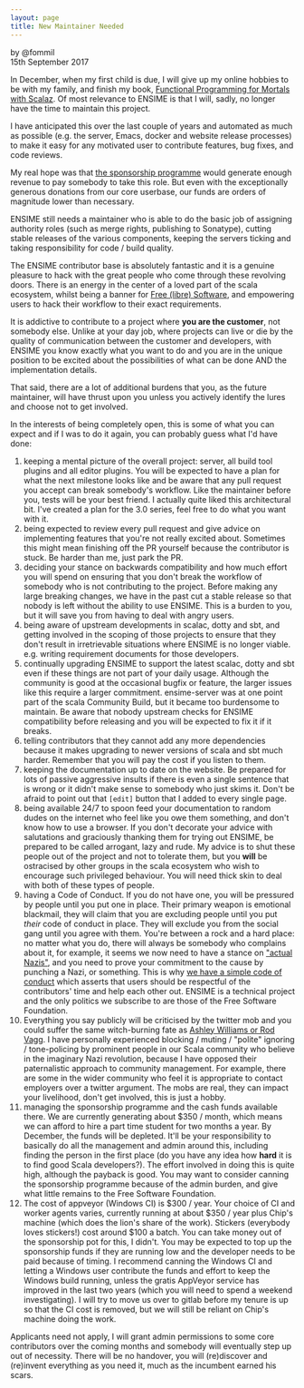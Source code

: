 ```yaml
---
layout: page
title: New Maintainer Needed
---
```


by @fommil  
15th September 2017

In December, when my first child is due, I will give up my online
hobbies to be with my family, and finish my book, [Functional
Programming for Mortals with Scalaz](https://leanpub.com/fpmortals).
Of most relevance to ENSIME is that I will, sadly, no longer have the
time to maintain this project.

I have anticipated this over the last couple of years and automated as
much as possible (e.g. the server, Emacs, docker and website release
processes) to make it easy for any motivated user to contribute
features, bug fixes, and code reviews.

My real hope was that [the sponsorship programme](/sponsor) would
generate enough revenue to pay somebody to take this role. But even
with the exceptionally generous donations from our core userbase, our
funds are orders of magnitude lower than necessary.

ENSIME still needs a maintainer who is able to do the basic job of
assigning authority roles (such as merge rights, publishing to
Sonatype), cutting stable releases of the various components, keeping
the servers ticking and taking responsibility for code / build
quality.

The ENSIME contributor base is absolutely fantastic and it is a
genuine pleasure to hack with the great people who come through these
revolving doors. There is an energy in the center of a loved part of
the scala ecosystem, whilst being a banner for [Free (libre)
Software](https://www.gnu.org/philosophy/floss-and-foss.en.html), and
empowering users to hack their workflow to their exact requirements.

It is addictive to contribute to a project where **you are the
customer**, not somebody else. Unlike at your day job, where projects
can live or die by the quality of communication between the customer
and developers, with ENSIME you know exactly what you want to do and
you are in the unique position to be excited about the possibilities
of what can be done AND the implementation details.

That said, there are a lot of additional burdens that you, as the
future maintainer, will have thrust upon you unless you actively
identify the lures and choose not to get involved.

In the interests of being completely open, this is some of what you
can expect and if I was to do it again, you can probably guess what
I'd have done:

1. keeping a mental picture of the overall project: server, all build
   tool plugins and all editor plugins. You will be expected to have a
   plan for what the next milestone looks like and be aware that any
   pull request you accept can break somebody's workflow. Like the
   maintainer before you, tests will be your best friend. I actually
   quite liked this architectural bit. I've created a plan for the 3.0
   series, feel free to do what you want with it.
1. being expected to review every pull request and give advice on
   implementing features that you're not really excited about.
   Sometimes this might mean finishing off the PR yourself because the
   contributor is stuck. Be harder than me, just park the PR.
1. deciding your stance on backwards compatibility and how much effort
   you will spend on ensuring that you don't break the workflow of
   somebody who is not contributing to the project. Before making any
   large breaking changes, we have in the past cut a stable release so
   that nobody is left without the ability to use ENSIME. This is a
   burden to you, but it will save you from having to deal with angry
   users.
1. being aware of upstream developments in scalac, dotty and sbt, and
   getting involved in the scoping of those projects to ensure that
   they don't result in irretrievable situations where ENSIME is no
   longer viable. e.g. writing requirement documents for those
   developers.
1. continually upgrading ENSIME to support the latest scalac, dotty
   and sbt even if these things are not part of your daily usage.
   Although the community is good at the occasional bugfix or feature,
   the larger issues like this require a larger commitment.
   ensime-server was at one point part of the scala Community Build,
   but it became too burdensome to maintain. Be aware that nobody
   upstream checks for ENSIME compatibility before releasing and you
   will be expected to fix it if it breaks.
1. telling contributors that they cannot add any more dependencies
   because it makes upgrading to newer versions of scala and sbt much
   harder. Remember that you will pay the cost if you listen to them.
1. keeping the documentation up to date on the website. Be prepared
   for lots of passive aggressive insults if there is even a single
   sentence that is wrong or it didn't make sense to somebody who just
   skims it. Don't be afraid to point out that `[edit]` button that I
   added to every single page.
1. being available 24/7 to spoon feed your documentation to random
   dudes on the internet who feel like you owe them something, and
   don't know how to use a browser. If you don't decorate your advice
   with salutations and graciously thanking them for trying out
   ENSIME, be prepared to be called arrogant, lazy and rude. My advice
   is to shut these people out of the project and not to tolerate
   them, but you **will** be ostracised by other groups in the scala
   ecosystem who wish to encourage such privileged behaviour. You will
   need thick skin to deal with both of these types of people.
1. having a Code of Conduct. If you do not have one, you will be
   pressured by people until you put one in place. Their primary
   weapon is emotional blackmail, they will claim that you are
   excluding people until you put *their* code of conduct in place.
   They will exclude you from the social gang until you agree with
   them. You're between a rock and a hard place: no matter what you
   do, there will always be somebody who complains about it, for
   example, it seems we now need to have a stance on ["actual
   Nazis"](https://github.com/typelevel/general/issues/74), and you
   need to prove your commitment to the cause by punching a Nazi, or
   something. This is why [we have a simple code of conduct](/conduct)
   which asserts that users should be respectful of the contributors'
   time and help each other out. ENSIME is a technical project and the
   only politics we subscribe to are those of the Free Software
   Foundation.
1. Everything you say publicly will be criticised by the twitter mob
   and you could suffer the same witch-burning fate as [Ashley
   Williams or Rod
   Vagg](https://theoutline.com/post/2206/the-node-js-code-of-conduct-diversity-tech).
   I have personally experienced blocking / muting / "polite" ignoring
   / tone-policing by prominent people in our Scala community who
   believe in the imaginary Nazi revolution, because I have opposed
   their paternalistic approach to community management. For example,
   there are some in the wider community who feel it is appropriate to
   contact employers over a twitter argument. The mobs are real, they
   can impact your livelihood, don't get involved, this is just a
   hobby.
1. managing the sponsorship programme and the cash funds available
   there. We are currently generating about $350 / month, which means
   we can afford to hire a part time student for two months a year. By
   December, the funds will be depleted. It'll be your responsibility
   to basically do all the management and admin around this, including
   finding the person in the first place (do you have any idea how
   **hard** it is to find good Scala developers?). The effort involved
   in doing this is quite high, although the payback is good. You may
   want to consider canning the sponsorship programme because of the
   admin burden, and give what little remains to the Free Software
   Foundation.
1. The cost of appveyor (Windows CI) is $300 / year. Your choice of CI
   and worker agents varies, currently running at about $350 / year
   plus Chip's machine (which does the lion's share of the work).
   Stickers (everybody loves stickers!) cost around $100 a batch. You
   can take money out of the sponsorship pot for this, I didn't. You
   may be expected to top up the sponsorship funds if they are running
   low and the developer needs to be paid because of timing. I
   recommend canning the Windows CI and letting a Windows user
   contribute the funds and effort to keep the Windows build running,
   unless the gratis AppVeyor service has improved in the last two
   years (which you will need to spend a weekend investigating). I
   will try to move us over to gitlab before my tenure is up so that
   the CI cost is removed, but we will still be reliant on Chip's
   machine doing the work.

Applicants need not apply, I will grant admin permissions to some core
contributors over the coming months and somebody will eventually step
up out of necessity. There will be no handover, you will (re)discover
and (re)invent everything as you need it, much as the incumbent earned
his scars.
